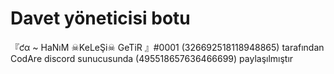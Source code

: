 # Davet yöneticisi botu

『ƈα ~ HaNıM ☠KeLeŞi☠ GeTiR 』#0001 (326692518118948865) tarafından CodAre discord sunucusunda (495518657636466699) paylaşılmıştır

